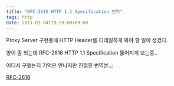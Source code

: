 ```yaml
---
title: "RFC-2616 HTTP 1.1 Specification 번역"
tags: http
date: 2011-01-04T19:59:00+09:00
---
```


Proxy Server 구현중에 HTTP Header를 디테일하게 봐야 할 일이 생겼다.

양이 좀 되는데 RFC-2616 HTTP 1.1 Specification 뚫어지게 보는중..

 
어디서 구했는지 기억은 안나지만 친절한 번역본..;


[RFC-2616](/assets/attach/RFC-2616_HTTP1.1_Kor.doc)
